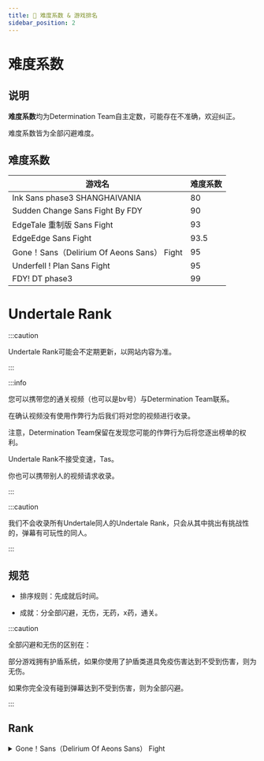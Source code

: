 ```yaml
---
title: 🥇 难度系数 & 游戏排名
sidebar_position: 2
---
```


# 难度系数

## 说明

**难度系数**均为Determination Team自主定数，可能存在不准确，欢迎纠正。

难度系数皆为全部闪避难度。

## 难度系数

| 游戏名 | 难度系数 |
| --- | --- |
| Ink Sans phase3 SHANGHAIVANIA    | 80  |
|  Sudden Change Sans Fight By FDY   | 90 |
| EdgeTale 重制版 Sans Fight    | 93    |
| EdgeEdge Sans Fight   | 93.5 |
| Gone！Sans（Delirium Of Aeons Sans） Fight    | 95 |
| Underfell ! Plan Sans Fight | 95 |
| FDY! DT phase3     | 99 |

# Undertale Rank

:::caution

Undertale Rank可能会不定期更新，以网站内容为准。

:::

:::info

您可以携带您的通关视频（也可以是bv号）与Determination Team联系。

在确认视频没有使用作弊行为后我们将对您的视频进行收录。

注意，Determination Team保留在发现您可能的作弊行为后将您逐出榜单的权利。

Undertale Rank不接受变速，Tas。

你也可以携带别人的视频请求收录。

:::

:::caution

我们不会收录所有Undertale同人的Undertale Rank，只会从其中挑出有挑战性的，弹幕有可玩性的同人。

:::

## 规范

- 排序规则：先成就后时间。
  
- 成就：分全部闪避，无伤，无药，x药，通关。
  

:::caution

全部闪避和无伤的区别在：

部分游戏拥有护盾系统，如果你使用了护盾类道具免疫伤害达到不受到伤害，则为无伤。

如果你完全没有碰到弹幕达到不受到伤害，则为全部闪避。

:::

## Rank

<details><summary>Gone！Sans（Delirium Of Aeons Sans） Fight</summary>  

:::info

虚罔的难度仅对伤害有影响，对弹幕无影响，所以对于全部闪避的难度不进行注明。

:::

| 排名  | 姓名  | 成就  | 时间  |
| --- | --- | --- | --- |
| 第一名 | 我是小萌新 | 全部闪避 | 2022-1-2 |
| 第二名 | Larapra | 全部闪避 | 2022-11-25 |
| 第三名 | Wild_Asriel_X | 全部闪避 | 2023-05-02 |
| 第四名 | 热血707 | fell难度无药 | 2021-10-24 |
| 第五名 | Arenegade_L | fell难度无药 | 已删视频，具体时间不明 |
| 第六名 | ZYTZ | fell难度无药 | 2021-11-05 |
| 第七名 | WTD | fell难度无药 | 2021-11-06 |
| 第八名 | 冷秋 | fell难度无药 | 2021-11-07 |

</details>